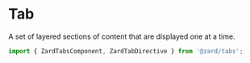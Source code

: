 # Tab

A set of layered sections of content that are displayed one at a time.

```ts
import { ZardTabsComponent, ZardTabDirective } from '@zard/tabs';
```
